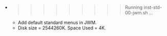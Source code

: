 * >>>>>>>>> Running inst-std-00-jwm.sh ...
  * Add default standard menus in JWM.
  * Disk size = 2544260K. Space Used = 4K.
